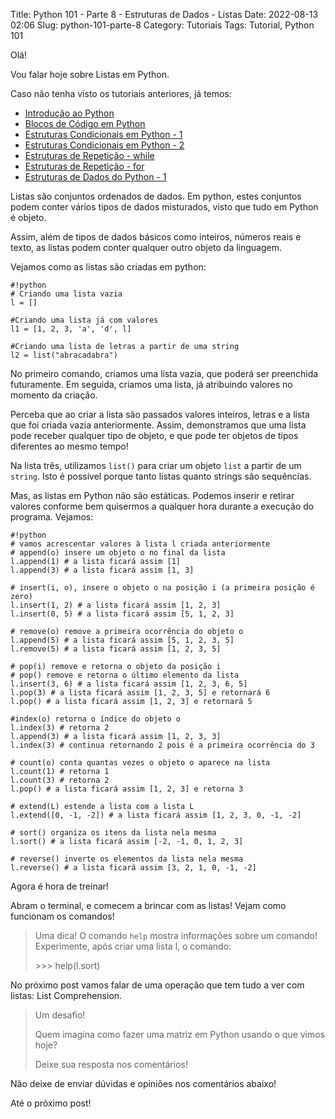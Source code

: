 Title: Python 101 - Parte 8 - Estruturas de Dados - Listas
Date: 2022-08-13 02:06
Slug: python-101-parte-8
Category: Tutoriais
Tags: Tutorial, Python 101

Olá!

Vou falar hoje sobre Listas em Python.

Caso não tenha visto os tutoriais anteriores, já temos:

* [Introdução ao Python]({filename}/Tutoriais/python101.md)
* [Blocos de Código em Python]({filename}/Tutoriais/python101.2.md)
* [Estruturas Condicionais em Python - 1]({filename}/Tutoriais/python101.3.md)
* [Estruturas Condicionais em Python - 2]({filename}/Tutoriais/python101.4.md)
* [Estruturas de Repetição - while]({filename}/Tutoriais/python101.5.md)
* [Estruturas de Repetição - for]({filename}/Tutoriais/python101.6.md)
* [Estruturas de Dados do Python - 1]({filename}/Tutoriais/python101.7.md)

Listas são conjuntos ordenados de dados. Em python, estes conjuntos podem conter vários tipos de dados misturados, visto que tudo em Python é objeto.

Assim, além de tipos de dados básicos como inteiros, números reais e texto, as listas podem conter qualquer outro objeto da linguagem.

Vejamos como as listas são criadas em python:

    #!python
    # Criando uma lista vazia
    l = []

    #Criando uma lista já com valores
    l1 = [1, 2, 3, 'a', 'd', l]

    #Criando uma lista de letras a partir de uma string
    l2 = list("abracadabra")

No primeiro comando, criamos uma lista vazia, que poderá ser preenchida futuramente. Em seguida, criamos uma lista, já atribuindo valores no momento da criação.

Perceba que ao criar a lista são passados valores inteiros, letras e a lista que foi criada vazia anteriormente. Assim, demonstramos que uma lista pode receber qualquer tipo de objeto, e que pode ter objetos de tipos diferentes ao mesmo tempo!

Na lista três, utilizamos `list()` para criar um objeto `list` a partir de um `string`. Isto é possível porque tanto listas quanto strings são sequências.

Mas, as listas em Python não são estáticas. Podemos inserir e retirar valores conforme bem quisermos a qualquer hora durante a execução do programa. Vejamos:

    #!python
    # vamos acrescentar valores à lista l criada anteriormente
    # append(o) insere um objeto o no final da lista
    l.append(1) # a lista ficará assim [1]
    l.append(3) # a lista ficará assim [1, 3] 
    
    # insert(i, o), insere o objeto o na posição i (a primeira posição é zero)
    l.insert(1, 2) # a lista ficará assim [1, 2, 3]
    l.insert(0, 5) # a lista ficará assim [5, 1, 2, 3]
    
    # remove(o) remove a primeira ocorrência do objeto o
    l.append(5) # a lista ficará assim [5, 1, 2, 3, 5]
    l.remove(5) # a lista ficará assim [1, 2, 3, 5]
    
    # pop(i) remove e retorna o objeto da posição i
    # pop() remove e retorna o último elemento da lista
    l.insert(3, 6) # a lista ficará assim [1, 2, 3, 6, 5]
    l.pop(3) # a lista ficará assim [1, 2, 3, 5] e retornará 6
    l.pop() # a lista ficará assim [1, 2, 3] e retornará 5
    
    #index(o) retorna o índice do objeto o
    l.index(3) # retorna 2
    l.append(3) # a lista ficará assim [1, 2, 3, 3]
    l.index(3) # continua retornando 2 pois é a primeira ocorrência do 3
    
    # count(o) conta quantas vezes o objeto o aparece na lista
    l.count(1) # retorna 1
    l.count(3) # retorna 2
    l.pop() # a lista ficará assim [1, 2, 3] e retorna 3
    
    # extend(L) estende a lista com a lista L
    l.extend([0, -1, -2]) # a lista ficará assim [1, 2, 3, 0, -1, -2]
    
    # sort() organiza os itens da lista nela mesma
    l.sort() # a lista ficará assim [-2, -1, 0, 1, 2, 3]
    
    # reverse() inverte os elementos da lista nela mesma
    l.reverse() # a lista ficará assim [3, 2, 1, 0, -1, -2]

Agora é hora de treinar!

Abram o terminal, e comecem a brincar com as listas! Vejam como funcionam os comandos!

> Uma dica! O comando `help` mostra informações sobre um comando! Experimente, após
> criar uma lista l, o comando:
>
>    \>\>\> help(l.sort)

No próximo post vamos falar de uma operação que tem tudo a ver com listas: List Comprehension.

> Um desafio!
> 
> Quem imagina como fazer uma matriz em Python usando o que vimos hoje?
> 
> Deixe sua resposta nos comentários!

Não deixe de enviar dúvidas e opiniões nos comentários abaixo!

Até o próximo post!